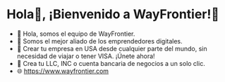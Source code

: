 # Hola👋, ¡Bienvenido a WayFrontier!🗽

- 👋 Hola, somos el equipo de WayFrontier.
- 👀 Somos el mejor aliado de los emprendedores digitales. 
- 💼 Crear tu empresa en USA desde cualquier parte del mundo, sin necesidad de viajar o tener VISA. ¡Únete ahora! 
- 🙋 Crea tu LLC, INC o cuenta bancaria de negocios a un solo clic.
- 🌐 https://www.wayfrontier.com

<!---
wayfrontier/wayfrontier es un especial ✨ repositorio ✨ y el archivo README.md se visualizará en nuestro perfil.
--->
